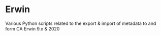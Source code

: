 # Erwin
Various Python scripts related to the export & import of metadata to and form CA Erwin 9.x & 2020
